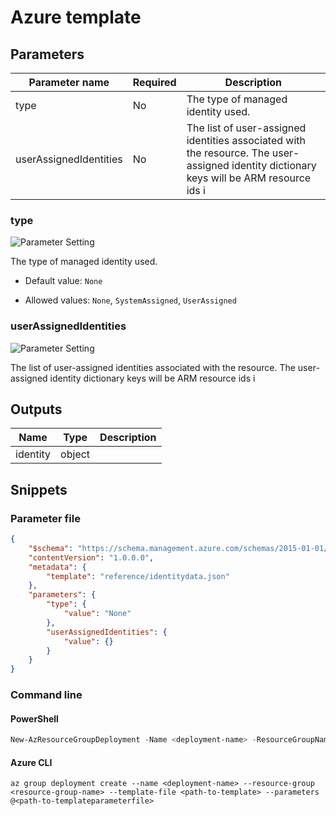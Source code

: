 # Azure template

## Parameters

Parameter name | Required | Description
-------------- | -------- | -----------
type           | No       | The type of managed identity used. 
userAssignedIdentities | No       | The list of user-assigned identities associated with the resource. The user-assigned identity dictionary keys will be ARM resource ids i

### type

![Parameter Setting](https://img.shields.io/badge/parameter-optional-green?style=flat-square)

The type of managed identity used. 

- Default value: `None`

- Allowed values: `None`, `SystemAssigned`, `UserAssigned`

### userAssignedIdentities

![Parameter Setting](https://img.shields.io/badge/parameter-optional-green?style=flat-square)

The list of user-assigned identities associated with the resource. The user-assigned identity dictionary keys will be ARM resource ids i

## Outputs

Name | Type | Description
---- | ---- | -----------
identity | object |

## Snippets

### Parameter file

```json
{
    "$schema": "https://schema.management.azure.com/schemas/2015-01-01/deploymentParameters.json#",
    "contentVersion": "1.0.0.0",
    "metadata": {
        "template": "reference/identitydata.json"
    },
    "parameters": {
        "type": {
            "value": "None"
        },
        "userAssignedIdentities": {
            "value": {}
        }
    }
}
```

### Command line

#### PowerShell

```powershell
New-AzResourceGroupDeployment -Name <deployment-name> -ResourceGroupName <resource-group-name> -TemplateFile <path-to-template> -TemplateParameterFile <path-to-templateparameter>
```

#### Azure CLI

```text
az group deployment create --name <deployment-name> --resource-group <resource-group-name> --template-file <path-to-template> --parameters @<path-to-templateparameterfile>
```
